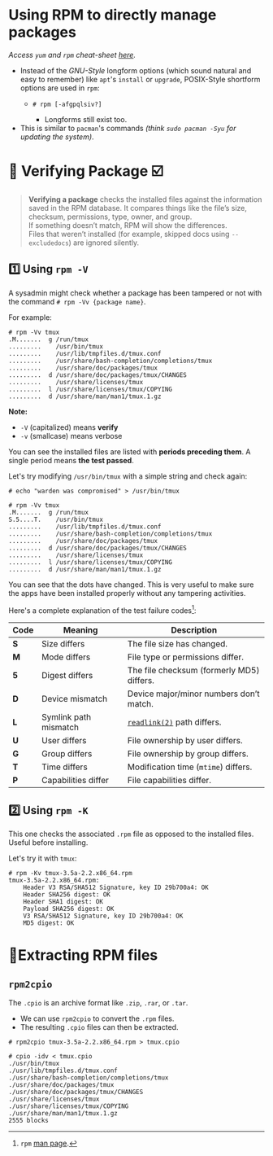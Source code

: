 # Using RPM to directly manage packages

*Access `yum` and `rpm` cheat-sheet [here](yum-zypper-cheatsheet.md).*

- Instead of the *GNU-Style* longform options (which sound natural and easy to remember) like `apt`'s `install` or `upgrade`, POSIX-Style shortform options are used in `rpm`:
	- ```
	  # rpm [-afgpqlsiv?]
	  ```
	  - Longforms still exist too.
- This is similar to `pacman`'s  commands *(think `sudo pacman -Syu` for updating the system)*.

# 🛄 Verifying Package ☑️
> **Verifying a package** checks the installed files against the information saved in the RPM database. It compares things like the file’s size, checksum, permissions, type, owner, and group.  
> If something doesn’t match, RPM will show the differences.  
> Files that weren’t installed (for example, skipped docs using `--excludedocs`) are ignored silently.


## 1️⃣ Using `rpm -V`
A sysadmin might check whether a package has been tampered or not with the command `# rpm -Vv {package name}`.

For example:
```
# rpm -Vv tmux
.M.......  g /run/tmux
.........    /usr/bin/tmux
.........    /usr/lib/tmpfiles.d/tmux.conf
.........    /usr/share/bash-completion/completions/tmux
.........    /usr/share/doc/packages/tmux
.........  d /usr/share/doc/packages/tmux/CHANGES
.........    /usr/share/licenses/tmux
.........  l /usr/share/licenses/tmux/COPYING
.........  d /usr/share/man/man1/tmux.1.gz
```
**Note:**
- `-V` (capitalized) means **verify**
- `-v` (smallcase) means verbose

You can see the installed files are listed with **periods preceding them**. A single period means **the test passed**.

Let's try modifying `/usr/bin/tmux` with a simple string and check again:
```
# echo "warden was compromised" > /usr/bin/tmux

# rpm -Vv tmux
.M.......  g /run/tmux
S.5....T.    /usr/bin/tmux
.........    /usr/lib/tmpfiles.d/tmux.conf
.........    /usr/share/bash-completion/completions/tmux
.........    /usr/share/doc/packages/tmux
.........  d /usr/share/doc/packages/tmux/CHANGES
.........    /usr/share/licenses/tmux
.........  l /usr/share/licenses/tmux/COPYING
.........  d /usr/share/man/man1/tmux.1.gz
```
You can see that the dots have changed. This is very useful to make sure the apps have been installed properly without any tampering activities.

Here's a complete explanation of the test failure codes[^1]:

| Code  | Meaning               | Description                                                         |
| ----- | --------------------- | ------------------------------------------------------------------- |
| **S** | Size differs          | The file size has changed.                                          |
| **M** | Mode differs          | File type or permissions differ.                                    |
| **5** | Digest differs        | The file checksum (formerly MD5) differs.                           |
| **D** | Device mismatch       | Device major/minor numbers don’t match.                             |
| **L** | Symlink path mismatch | [`readlink(2)`](https://linux.die.net/man/2/readlink) path differs. |
| **U** | User differs          | File ownership by user differs.                                     |
| **G** | Group differs         | File ownership by group differs.                                    |
| **T** | Time differs          | Modification time (`mtime`) differs.                                |
| **P** | Capabilities differ   | File capabilities differ.                                           |

## 2️⃣ Using `rpm -K`
This one checks the associated `.rpm` file as opposed to the installed files. Useful before installing.

Let's try it with `tmux`:
```
# rpm -Kv tmux-3.5a-2.2.x86_64.rpm
tmux-3.5a-2.2.x86_64.rpm:
    Header V3 RSA/SHA512 Signature, key ID 29b700a4: OK
    Header SHA256 digest: OK
    Header SHA1 digest: OK
    Payload SHA256 digest: OK
    V3 RSA/SHA512 Signature, key ID 29b700a4: OK
    MD5 digest: OK
```

# 🫗Extracting RPM files
## `rpm2cpio`

The `.cpio` is an archive format like `.zip`, `.rar`, or `.tar`. 
- We can use `rpm2cpio` to convert the `.rpm` files.
- The resulting `.cpio` files can then be extracted.

```
# rpm2cpio tmux-3.5a-2.2.x86_64.rpm > tmux.cpio

# cpio -idv < tmux.cpio
./usr/bin/tmux
./usr/lib/tmpfiles.d/tmux.conf
./usr/share/bash-completion/completions/tmux
./usr/share/doc/packages/tmux
./usr/share/doc/packages/tmux/CHANGES
./usr/share/licenses/tmux
./usr/share/licenses/tmux/COPYING
./usr/share/man/man1/tmux.1.gz
2555 blocks
```

[^1]: `rpm` [man page](https://linux.die.net/man/8/rpm#:~:text=S%20file%20Size%20differs%0AM%20Mode%20differs%20(includes%20permissions%20and%20file%20type)%0A5%20digest%20(formerly%20MD5%20sum)%20differs%0AD%20Device%20major/minor%20number%20mismatch%0AL%20readlink(2)%20path%20mismatch%0AU%20User%20ownership%20differs%0AG%20Group%20ownership%20differs%0AT%20mTime%20differs%0AP%20caPabilities%20differ).
